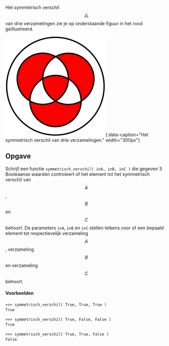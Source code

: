 Het symmetrisch verschil $$\triangle$$ van drie verzamelingen zie je op onderstaande figuur in het rood geïllustreerd.

![Het symmetrisch verschil van drie verzamelingen..](media/Venn.png "Afbeelding door Watchduck op Wikimedia."){:data-caption="Het symmetrisch verschil van drie verzamelingen." width="300px"}

## Opgave
Schrijf een functie `symmetrisch_verschil( inA, inB, inC )` die gegeven 3 Booleaanse waarden controleert of het element tot het symmetrisch verschil van $$A$$, $$B$$ en $$C$$ behoort. De parameters `inA`, `inB` en `inC` stellen telkens voor of een bepaald element tot respectievelijk verzameling $$A$$, verzameling $$B$$ en verzameling $$C$$ behoort.

#### Voorbeelden
```
>>> symmetrisch_verschil( True, True, True )
True
```
```
>>> symmetrisch_verschil( True, False, False )
True
```
```
>>> symmetrisch_verschil( True, True, False )
False
```
